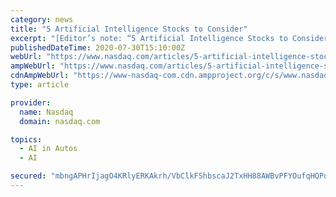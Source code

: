 ```yaml
---
category: news
title: "5 Artificial Intelligence Stocks to Consider"
excerpt: "[Editor’s note: “5 Artificial Intelligence Stocks to Consider ... Then there is Apollo. It is a self-driving platform that powers more than 100 autonomous vehicle types across 17 cities ..."
publishedDateTime: 2020-07-30T15:10:00Z
webUrl: "https://www.nasdaq.com/articles/5-artificial-intelligence-stocks-to-consider-2020-07-30"
ampWebUrl: "https://www.nasdaq.com/articles/5-artificial-intelligence-stocks-to-consider-2020-07-30?amp"
cdnAmpWebUrl: "https://www-nasdaq-com.cdn.ampproject.org/c/s/www.nasdaq.com/articles/5-artificial-intelligence-stocks-to-consider-2020-07-30?amp"
type: article

provider:
  name: Nasdaq
  domain: nasdaq.com

topics:
  - AI in Autos
  - AI

secured: "mbngAPHrIjagO4KRlyERKAkrh/VbClkFShbscaJ2TxHH88AWBvPFYOufqHQPdiCrXLzTRDeZDrR4DaR12/nSGCLkmb3GF2sBPwAzXPiUGwbTjgCWRLd2NjQBzxIg8SQ538+ZuqyGdOtf5nvaqC54XzzUDLR6zb1FbOCVqOxyE/cX1TpjjO39Xx1fyXK1jsNHINfupfbn/wyVgpuG+2nPMEg0JOPZl01s2N42szWx8RLj7zYxJ/753KXv5LtX37sf9pZxbtGVy0McYshkNBDkxEIJPp8Zg24DANQYIg1V2v5v1otukoJeO1wqWna82nF6YjnzXQqI5r0Gd3Urc/8XKg==;4Xk3upCsDa+CyzWgwuSC0A=="
---
```


